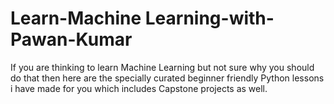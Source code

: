 # Learn-Machine Learning-with-Pawan-Kumar
If you are thinking to learn Machine Learning but not sure why you should do that then here are the specially curated beginner friendly  Python lessons i have made for you which includes Capstone projects as well.
